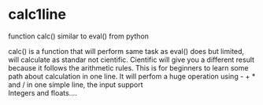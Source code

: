 # calc1line
function calc() similar to eval() from python
 
calc() is a function that will perform same task as eval() does but limited, will calculate 
as standar not cientific. Cientific will give you a different result because it follows the 
arithmetic rules. This is for beginners to learn some path about calculation in one line. 
It will perfom a huge operation using - + * and / in one simple line, the input support  
Integers and floats....


